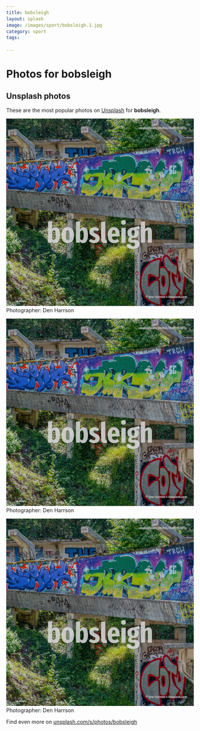 ```yaml
---
title: bobsleigh
layout: splash
image: /images/sport/bobsleigh.1.jpg
category: sport
tags:

---
```

# Photos for bobsleigh
 
## Unsplash photos
These are the most popular photos on [Unsplash](https://unsplash.com) for **bobsleigh**.
 
![bobsleigh](/images/sport/bobsleigh.1.jpg)
Photographer:  Den Harrson
 
![bobsleigh](/images/sport/bobsleigh.2.jpg)
Photographer:  Den Harrson
 
![bobsleigh](/images/sport/bobsleigh.3.jpg)
Photographer:  Den Harrson
 
Find even more on [unsplash.com/s/photos/bobsleigh](https://unsplash.com/s/photos/bobsleigh)
 
